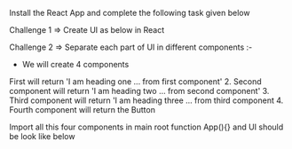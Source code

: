 Install the React App and complete the following task given below

Challenge 1 => Create UI as below in React




Challenge 2 => Separate each part of UI in different components :-

- We will create 4 components 

First will return 'I am heading one ... from first component'
2. Second component will return 'I am heading two ... from second component'
3. Third component will return 'I am heading three ... from third component
4. Fourth component will return the Button

Import all this four components in main root function App(){} and UI should be look like below

